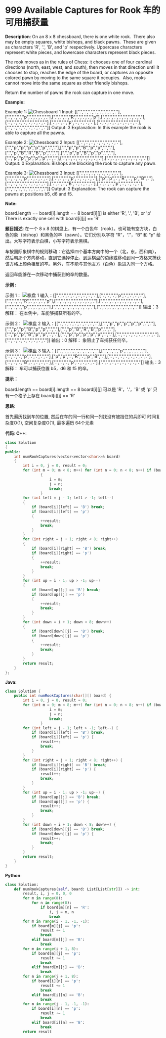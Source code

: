 # 999 Available Captures for Rook 车的可用捕获量

__Description__:
On an 8 x 8 chessboard, there is one white rook.  There also may be empty squares, white bishops, and black pawns.  These are given as characters 'R', '.', 'B', and 'p' respectively. Uppercase characters represent white pieces, and lowercase characters represent black pieces.

The rook moves as in the rules of Chess: it chooses one of four cardinal directions (north, east, west, and south), then moves in that direction until it chooses to stop, reaches the edge of the board, or captures an opposite colored pawn by moving to the same square it occupies.  Also, rooks cannot move into the same square as other friendly bishops.

Return the number of pawns the rook can capture in one move.

__Example:__

Example 1:
![Chessboard  1](https://upload-images.jianshu.io/upload_images/16639143-70376cde87ff812d.PNG?imageMogr2/auto-orient/strip%7CimageView2/2/w/1240)
Input: [[".",".",".",".",".",".",".","."],[".",".",".","p",".",".",".","."],[".",".",".","R",".",".",".","p"],[".",".",".",".",".",".",".","."],[".",".",".",".",".",".",".","."],[".",".",".","p",".",".",".","."],[".",".",".",".",".",".",".","."],[".",".",".",".",".",".",".","."]]
Output: 3
Explanation:
In this example the rook is able to capture all the pawns.

Example 2:
![Chessboard 2](https://upload-images.jianshu.io/upload_images/16639143-98ae4bc15cd3ee18.PNG?imageMogr2/auto-orient/strip%7CimageView2/2/w/1240)
Input: [[".",".",".",".",".",".",".","."],[".","p","p","p","p","p",".","."],[".","p","p","B","p","p",".","."],[".","p","B","R","B","p",".","."],[".","p","p","B","p","p",".","."],[".","p","p","p","p","p",".","."],[".",".",".",".",".",".",".","."],[".",".",".",".",".",".",".","."]]
Output: 0
Explanation:
Bishops are blocking the rook to capture any pawn.

Example 3:
![Chessboard  3](https://upload-images.jianshu.io/upload_images/16639143-704327c4aed5f241.PNG?imageMogr2/auto-orient/strip%7CimageView2/2/w/1240)
Input: [[".",".",".",".",".",".",".","."],[".",".",".","p",".",".",".","."],[".",".",".","p",".",".",".","."],["p","p",".","R",".","p","B","."],[".",".",".",".",".",".",".","."],[".",".",".","B",".",".",".","."],[".",".",".","p",".",".",".","."],[".",".",".",".",".",".",".","."]]
Output: 3
Explanation:
The rook can capture the pawns at positions b5, d6 and f5.

__Note:__

board.length == board[i].length == 8
board[i][j] is either 'R', '.', 'B', or 'p'
There is exactly one cell with board[i][j] == 'R'

__题目描述__:
在一个 8 x 8 的棋盘上，有一个白色车（rook）。也可能有空方块，白色的象（bishop）和黑色的卒（pawn）。它们分别以字符 “R”，“.”，“B” 和 “p” 给出。大写字符表示白棋，小写字符表示黑棋。

车按国际象棋中的规则移动：它选择四个基本方向中的一个（北，东，西和南），然后朝那个方向移动，直到它选择停止、到达棋盘的边缘或移动到同一方格来捕获该方格上颜色相反的卒。另外，车不能与其他友方（白色）象进入同一个方格。

返回车能够在一次移动中捕获到的卒的数量。

__示例 :__

示例 1：
![棋盘  1](https://upload-images.jianshu.io/upload_images/16639143-78d221af51f0ff3c.PNG?imageMogr2/auto-orient/strip%7CimageView2/2/w/1240)
输入：[[".",".",".",".",".",".",".","."],[".",".",".","p",".",".",".","."],[".",".",".","R",".",".",".","p"],[".",".",".",".",".",".",".","."],[".",".",".",".",".",".",".","."],[".",".",".","p",".",".",".","."],[".",".",".",".",".",".",".","."],[".",".",".",".",".",".",".","."]]
输出：3
解释：
在本例中，车能够捕获所有的卒。

示例 2：
![棋盘  2](https://upload-images.jianshu.io/upload_images/16639143-dc0cfba4879fd2ed.PNG?imageMogr2/auto-orient/strip%7CimageView2/2/w/1240)
输入：[[".",".",".",".",".",".",".","."],[".","p","p","p","p","p",".","."],[".","p","p","B","p","p",".","."],[".","p","B","R","B","p",".","."],[".","p","p","B","p","p",".","."],[".","p","p","p","p","p",".","."],[".",".",".",".",".",".",".","."],[".",".",".",".",".",".",".","."]]
输出：0
解释：
象阻止了车捕获任何卒。

示例 3：
![棋盘  3](https://upload-images.jianshu.io/upload_images/16639143-345623ffff6ddb1f.PNG?imageMogr2/auto-orient/strip%7CimageView2/2/w/1240)
输入：[[".",".",".",".",".",".",".","."],[".",".",".","p",".",".",".","."],[".",".",".","p",".",".",".","."],["p","p",".","R",".","p","B","."],[".",".",".",".",".",".",".","."],[".",".",".","B",".",".",".","."],[".",".",".","p",".",".",".","."],[".",".",".",".",".",".",".","."]]
输出：3
解释：
车可以捕获位置 b5，d6 和 f5 的卒。

__提示：__

board.length == board[i].length == 8
board[i][j] 可以是 'R'，'.'，'B' 或 'p'
只有一个格子上存在 board[i][j] == 'R'

__思路__:

首先遍历找到车的位置, 然后在车的同一行和同一列找没有被挡住的兵即可
时间复杂度O(1), 空间复杂度O(1), 最多遍历 64个元素

__代码__:
__C++__:

```C++
class Solution 
{
public:
    int numRookCaptures(vector<vector<char>>& board) 
    {
        int i = 0, j = 0, result = 0;
        for (int m = 0; m < 8; m++) for (int n = 0; n < 8; n++) if (board[m][n] == 'R')
                {
                    i = m;
                    j = n;
                    break;
                }
        for (int left = j - 1; left > -1; left--)
        {
            if (board[i][left] == 'B') break;
            if (board[i][left] == 'p')
            {
                ++result;
                break;
            }
        }
        for (int right = j + 1; right < 8; right++)
        {
            if (board[i][right] == 'B') break;
            if (board[i][right] == 'p')
            {
                ++result;
                break;
            }
        }
        for (int up = i - 1; up > -1; up--)
        {
            if (board[up][j] == 'B') break;
            if (board[up][j] == 'p')
            {
                ++result;
                break;
            }
        }
        for (int down = i + 1; down < 8; down++)
        {
            if (board[down][j] == 'B') break;
            if (board[down][j] == 'p')
            {
                ++result;
                break;
            }
        }
        return result;
    }
};
```

__Java__:

```Java
class Solution {
    public int numRookCaptures(char[][] board) {
        int i = 0, j = 0, result = 0;
        for (int m = 0; m < 8; m++) for (int n = 0; n < 8; n++) if (board[m][n] == 'R') {
                    i = m;
                    j = n;
                    break;
                }
        for (int left = j - 1; left > -1; left--) {
            if (board[i][left] == 'B') break;
            if (board[i][left] == 'p') {
                result++;
                break;
            }
        }
        for (int right = j + 1; right < 8; right++) {
            if (board[i][right] == 'B') break;
            if (board[i][right] == 'p') {
                result++;
                break;
            }
        }
        for (int up = i - 1; up > -1; up--) {
            if (board[up][j] == 'B') break;
            if (board[up][j] == 'p') {
                result++;
                break;
            }
        }
        for (int down = i + 1; down < 8; down++) {
            if (board[down][j] == 'B') break;
            if (board[down][j] == 'p') {
                result++;
                break;
            }
        }
        return result;
    }
}
```

__Python__:

```Python
class Solution:
    def numRookCaptures(self, board: List[List[str]]) -> int:
        result, i, j = 0, 0, 0
        for m in range(8):
            for n in range(8):
                if board[m][n] == 'R':
                    i, j = m, n
                    break
        for m in range(i - 1, -1, -1):
            if board[m][j] == 'p':
                result += 1
                break
            elif board[m][j] == 'B':
                break
        for m in range(i + 1, 8):
            if board[m][j] == 'p':
                result += 1
                break
            elif board[m][j] == 'B':
                break
        for n in range(j + 1, 8):
            if board[i][n] == 'p':
                result += 1
                break
            elif board[i][n] == 'B':
                break
        for n in range(j - 1, -1, -1):
            if board[i][n] == 'p':
                result += 1
                break
            elif board[i][n] == 'B':
                break
        return result
```
